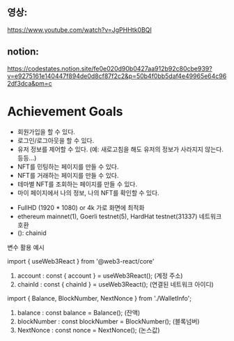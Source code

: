 ## 영상: 
https://www.youtube.com/watch?v=JgPHHtk0BQI

## notion: 
https://codestates.notion.site/fe0e020d90b0427aa912b92c80cbe939?v=e9275161e140447f894de0d8cf87f2c2&p=50b4f0bb5daf4e49965e64c962df3dca&pm=c

# Achievement Goals

* 회원가입을 할 수 있다.
* 로그인/로그아웃을 할 수 있다.
* 유저 정보를 제어할 수 있다. (예: 새로고침을 해도 유저의 정보가 사라지지 않는다. 등등…)
* NFT를 민팅하는 페이지를 만들 수 있다.
* NFT를 거래하는 페이지를 만들 수 있다.
* 테마별 NFT를 조회하는 페이지를 만들 수 있다.
* 마이 페이지에서 나의 정보, 나의 NFT를 확인할 수 있다.


- FullHD (1920 \* 1080) or 4k 가로 화면에 최적화
- ethereum mainnet(1), Goerli testnet(5), HardHat testnet(31337) 네트워크 호환
- (): chainid

변수 활용 예시

import { useWeb3React } from '@web3-react/core'

1. account : const { account } = useWeb3React(); (계정 주소)
2. chainId : const { chainId } = useWeb3React(); (연결된 네트워크 아이디)

import { Balance, BlockNumber, NextNonce } from './WalletInfo';

1. balance : const balance = Balance(); (잔액)
2. blockNumber : const blockNumber = BlockNumber(); (블록넘버)
3. NextNonce : const nonce = NextNonce(); (논스값)
